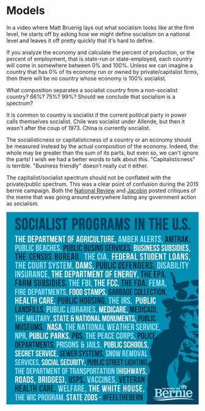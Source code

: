 # Models

In a video where Matt Bruenig lays out what socialism looks like at the firm level, he starts off by asking how we might define socialism on a national level and leaves it off pretty quickly that it's hard to define.

If you analyze the economy and calculate the percent of production, or the percent of employment, that is state-run or state-employed, each country will come in somewhere between 0% and 100%. Unless we can imagine a country that has 0% of its economy run or owned by private/capitalist firms, then there will be no country whose economy is 100% socialist.

What composition separates a socialist country from a non-socialist country? 66%? 75%? 99%? Should we conclude that socialism is a spectrum?

It is common to country is socialist if the current political party in power calls themselves socialist. Chile was socialist under Allende, but then it wasn't after the coup of 1973. China is currently socialist. 

The socialisticness or capitalisticness of a country or an economy should be measured instead by the actual composition of the economy. Indeed, the whole may be greater than the sum of its parts, but even so, we can't ignore the parts! I wish we had a better words to talk about this. "Capitalisticness" is terrible. "Business friendly" doesn't really cut it either. 

The capitalist/socialist spectrum should not be conflated with the private/public spectrum. This was a clear point of confusion during the 2015 bernie campaign. Both the [National Review](https://www.nationalreview.com/2015/10/socialism-united-states-meme/) and [Jacobin](https://jacobin.com/2016/01/democratic-socialism-government-bernie-sanders-primary-president/) posted critiques of the meme that was going around everywhere listing any government action as socialism.

![Socialist Programs in USA meme](attachments/socialist_programs_meme.jpg)

